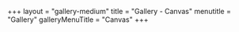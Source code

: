 +++
layout = "gallery-medium"
title = "Gallery - Canvas"
menutitle = "Gallery"
galleryMenuTitle = "Canvas"
+++

